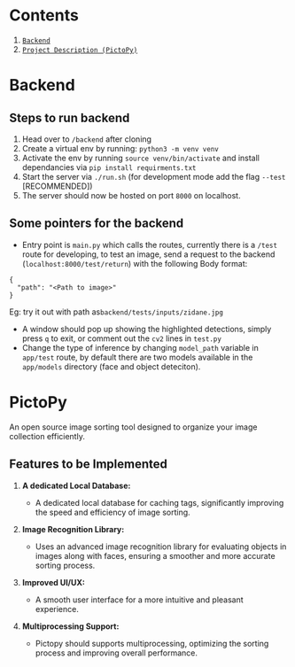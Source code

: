 # Contents
1. [`Backend`](#Backend)
2. [`Project Description (PictoPy)`](#PictoPy)

# Backend
## Steps to run backend

1. Head over to `/backend` after cloning
2. Create a virtual env by running: `python3 -m venv venv`
3. Activate the env by running `source venv/bin/activate` and install dependancies via `pip install requirments.txt`
4. Start the server via `./run.sh` (for development mode add the flag  `--test` [RECOMMENDED])
5. The server should now be hosted on port `8000` on localhost.

## Some pointers for the backend

- Entry point is `main.py` which calls the routes, currently there is a `/test` route for developing, to test an image, send a request to the backend (`localhost:8000/test/return`) with the following Body format:
```
{
  "path": "<Path to image>"
}
```
Eg: try it out with path as`backend/tests/inputs/zidane.jpg`
- A window should pop up showing the highlighted detections, simply press `q` to exit, or comment out the `cv2` lines in `test.py`
- Change the type of inference by changing `model_path` variable in `app/test` route, by default there are two models available in the `app/models` directory (face and object deteciton).
# PictoPy

An open source image sorting tool designed to organize your image collection efficiently.

## Features to be Implemented

1. **A dedicated Local Database:**
   - A dedicated local database for caching tags, significantly improving the speed and efficiency of image sorting.

2. **Image Recognition Library:**
   - Uses an advanced image recognition library for evaluating objects in images along with faces, ensuring a smoother and more accurate sorting process.

3. **Improved UI/UX:**
   - A smooth user interface for a more intuitive and pleasant experience. 

4. **Multiprocessing Support:**
   - Pictopy should supports multiprocessing, optimizing the sorting process and improving overall performance.

   
